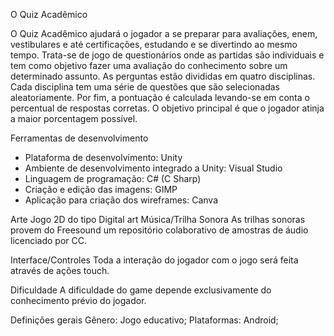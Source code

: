 O Quiz Acadêmico

O Quiz Acadêmico ajudará o jogador a se preparar para avaliações, enem, vestibulares e até
certificações, estudando e se divertindo ao mesmo tempo.
Trata-se de jogo de questionários onde as partidas são individuais e tem como objetivo fazer
uma avaliação do conhecimento sobre um determinado assunto. As perguntas estão divididas
em quatro disciplinas. Cada disciplina tem uma série de questões que são selecionadas
aleatoriamente. Por fim, a pontuação é calculada levando-se em conta o percentual de
respostas corretas. O objetivo principal é que o jogador atinja a maior porcentagem possível.

Ferramentas de desenvolvimento

- Plataforma de desenvolvimento: Unity
- Ambiente de desenvolvimento integrado a Unity: Visual Studio
- Linguagem de programação: C# (C Sharp)
- Criação e edição das imagens: GIMP
- Aplicação para criação dos wireframes: Canva

Arte
Jogo 2D do tipo Digital art
Música/Trilha Sonora
As trilhas sonoras provem do Freesound um repositório colaborativo de amostras de áudio
licenciado por CC.

Interface/Controles
Toda a interação do jogador com o jogo será feita através de ações touch.

Dificuldade
A dificuldade do game depende exclusivamente do conhecimento prévio do jogador.

Definições gerais
Gênero: Jogo educativo;
Plataformas: Android;
